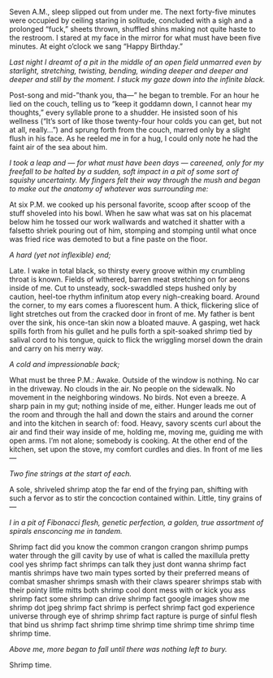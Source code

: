 Seven A.M., sleep slipped out from under me. The next forty-five minutes were occupied by ceiling staring in solitude, concluded with a sigh and a prolonged “fuck,” sheets thrown, shuffled shins making not quite haste to the restroom. I stared at my face in the mirror for what must have been five minutes. At eight o’clock we sang “Happy Birthday.” 

*Last night I dreamt of a pit in the middle of an open field unmarred even by starlight, stretching, twisting, bending, winding deeper and deeper and deeper and still by the moment. I stuck my gaze down into the infinite black.*

Post-song and mid-”thank you, tha—” he began to tremble. For an hour he lied on the couch, telling us to “keep it goddamn down, I cannot hear my thoughts,” every syllable prone to a shudder. He insisted soon of his wellness (“It’s sort of like those twenty-four hour colds you can get, but not at all, really…”) and sprung forth from the couch, marred only by a slight flush in his face. As he reeled me in for a hug, I could only note he had the faint air of the sea about him.

*I took a leap and — for what must have been days — careened, only for my freefall to be halted by a sudden, soft impact in a pit of some sort of squishy uncertainty. My fingers felt their way through the mush and began to make out the anatomy of whatever was surrounding me:*

At six P.M. we cooked up his personal favorite, scoop after scoop of the stuff shoveled into his bowl. When he saw what was sat on his placemat below him he tossed our work wallwards and watched it shatter with a falsetto shriek pouring out of him, stomping and stomping until what once was fried rice was demoted to but a fine paste on the floor.

*A hard (yet not inflexible) end;*

Late. I wake in total black, so thirsty every groove within my crumbling throat is known. Fields of withered, barren meat stretching on for aeons inside of me. Cut to unsteady, sock-swaddled steps hushed only by caution, heel-toe rhythm infinitum atop every nigh-creaking board. Around the corner, to my ears comes a fluorescent hum. A thick, flickering slice of light stretches out from the cracked door in front of me. My father is bent over the sink, his once-tan skin now a bloated mauve. A gasping, wet hack spills forth from his gullet and he pulls forth a spit-soaked shrimp tied by salival cord to his tongue, quick to flick the wriggling morsel down the drain and carry on his merry way. 

*A cold and impressionable back;*

What must be three P.M.: Awake. Outside of the window is nothing. No car in the driveway. No clouds in the air. No people on the sidewalk. No movement in the neighboring windows. No birds. Not even a breeze. A sharp pain in my gut; nothing inside of me, either. Hunger leads me out of the room and through the hall and down the stairs and around the corner and into the kitchen in search of: food. Heavy, savory scents curl about the air and find their way inside of me, holding me, moving me, guiding me with open arms. I’m not alone; somebody is cooking. At the other end of the kitchen, set upon the stove, my comfort curdles and dies. In front of me lies—

*Two fine strings at the start of each.*

A sole, shriveled shrimp atop the far end of the frying pan, shifting with such a fervor as to stir the concoction contained within. Little, tiny grains of—

*I in a pit of Fibonacci flesh, genetic perfection, a golden, true assortment of spirals ensconcing me in tandem.*

Shrimp fact did you know the common crangon crangon shrimp pumps water through the gill cavity by use of what is called the maxillula pretty cool yes shrimp fact shrimps can talk they just dont wanna shrimp fact mantis shrimps have two main types sorted by their preferred means of combat smasher shrimps smash with their claws spearer shrimps stab with their pointy little mitts both shrimp cool dont mess with or kick you ass shrimp fact some shrimp can drive shrimp fact google images show me shrimp dot jpeg shrimp fact shrimp is perfect shrimp fact god experience universe through eye of shrimp shrimp fact rapture is purge of sinful flesh that bind us shrimp fact shrimp time shrimp time shrimp time shrimp time shrimp time.

*Above me, more began to fall until there was nothing left to bury.*

Shrimp time.